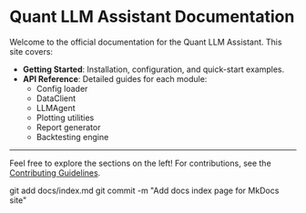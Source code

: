 # Quant LLM Assistant Documentation

Welcome to the official documentation for the Quant LLM Assistant. This site covers:

- **Getting Started**: Installation, configuration, and quick-start examples.
- **API Reference**: Detailed guides for each module:
  - Config loader
  - DataClient
  - LLMAgent
  - Plotting utilities
  - Report generator
  - Backtesting engine

---

Feel free to explore the sections on the left! For contributions, see the [Contributing Guidelines](../CONTRIBUTING.md).

git add docs/index.md
git commit -m "Add docs index page for MkDocs site"
